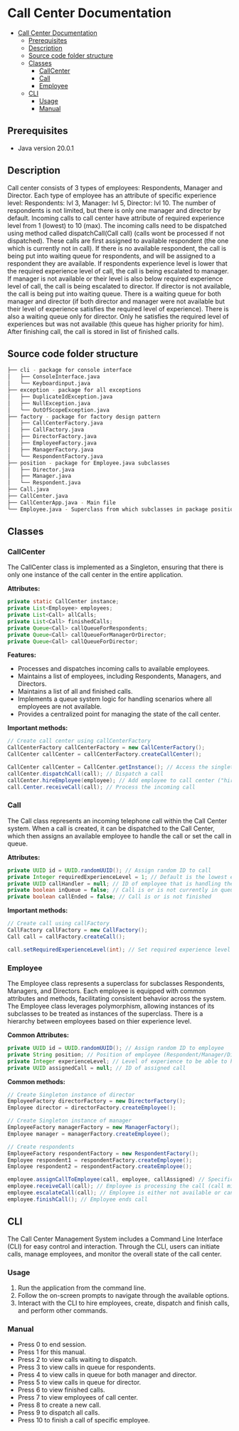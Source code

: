 # Call Center Documentation

- [Call Center Documentation](#callcenterdocumentation)
  - [Prerequisites](#prerequisites)
  - [Description](#description)
  - [Source code folder structure](#sourcecodefolderstructure)
  - [Classes](#classes)
    - [CallCenter](#callcenter)
    - [Call](#call)
    - [Employee](#employee)
  - [CLI](#cli)
    - [Usage](#usage)
    - [Manual](#manual)
   
## Prerequisites
- Java version 20.0.1

  
## Description
Call center consists of 3 types of employees: Respondents, Manager and Director.
Each type of employee has an attribute of specific experience level: Respondents: lvl 3, Manager: lvl 5, Director: lvl 10.
The number of respondents is not limited, but there is only one manager and director by default.
Incoming calls to call center have attribute of required experience level from 1 (lowest) to 10 (max).
The incoming calls need to be dispatched using method called dispatchCall(Call call) (calls wont be processed if not dispatched).
These calls are first assigned to available respondent (the one which is currently not in call).
If there is no available respondent, the call is being put into waiting queue for respondents, and will be assigned to a respondent they are available.
If respondents experience level is lower that the required experience level of call, the call is being escalated to manager.
If manager is not available or their level is also below required experience level of call, the call is being escalated to director.
If director is not available, the call is being put into waiting queue.
There is a waiting queue for both manager and director (if both director and manager were not available but their level of experience satisfies the required level of experience).
There is also a waiting queue only for director. Only he satisfies the required level of experiences but was not available (this queue has higher priority for him).
After finishing call, the call is stored in list of finished calls.

## Source code folder structure
``` bash
├── cli - package for console interface
│   ├── ConsoleInterface.java 
│   └── Keyboardinput.java
├── exception - package for all exceptions
│   ├── DuplicateIdException.java
│   ├── NullException.java
│   └── OutOfScopeException.java
├── factory - package for factory design pattern
│   ├── CallCenterFactory.java
│   ├── CallFactory.java
│   ├── DirectorFactory.java
│   ├── EmployeeFactory.java
│   ├── ManagerFactory.java
│   └── RespondentFactory.java
├── position - package for Employee.java subclasses
│   ├── Director.java
│   ├── Manager.java
│   └── Respondent.java
├── Call.java
├── CallCenter.java
├── CallCenterApp.java - Main file
└── Employee.java - Superclass from which subclasses in package position inherit
```

## Classes

### CallCenter
The CallCenter class is implemented as a Singleton, ensuring that there is only one instance of the call center in the entire application. 

**Attributes:**
```java
private static CallCenter instance;
private List<Employee> employees;
private List<Call> allCalls;
private List<Call> finishedCalls;
private Queue<Call> callQueueForRespondents;
private Queue<Call> callQueueForManagerOrDirector;
private Queue<Call> callQueueForDirector;
```

**Features:**
- Processes and dispatches incoming calls to available employees.
- Maintains a list of employees, including Respondents, Managers, and Directors.
- Maintains a list of all and finished calls.
- Implements a queue system logic for handling scenarios where all employees are not available.
- Provides a centralized point for managing the state of the call center.

**Important methods:**
```java
// Create call center using callCenterFactory
CallCenterFactory callCenterFactory = new CallCenterFactory();
CallCenter callCenter = callCenterFactory.createCallCenter();

CallCenter callCenter = CallCenter.getInstance(); // Access the singleton instance of call center
callCenter.dispatchCall(call); // Dispatch a call
callCenter.hireEmployee(employee); // Add employee to call center ("hire them")
call.Center.receiveCall(call); // Process the incoming call
```

### Call
The Call class represents an incoming telephone call within the Call Center system. 
When a call is created, it can be dispatched to the Call Center, which then assigns an available employee to handle the call or set the call in queue.

**Attributes:**
```java
private UUID id = UUID.randomUUID(); // Assign random ID to call
private Integer requiredExperienceLevel = 1; // Default is the lowest experience level
private UUID callHandler = null; // ID of employee that is handling the call
private boolean inQueue = false; // Call is or is not currently in queue
private boolean callEnded = false; // Call is or is not finished 
```

**Important methods:**
```java
// Create call using callFactory
CallFactory callFactory = new CallFactory();
Call call = callFactory.createCall();

call.setRequiredExperienceLevel(int); // Set required experience level to handle the call
```

### Employee
The Employee class represents a superclass for subclasses Respondents, Managers, and Directors. 
Each employee is equipped with common attributes and methods, facilitating consistent behavior across the system. 
The Employee class leverages polymorphism, allowing instances of its subclasses to be treated as instances of the superclass.
There is a hierarchy between employees based on thier experience level.

**Common Attributes:**
```java
private UUID id = UUID.randomUUID(); // Assign random ID to employee
private String position; // Position of employee (Respondent/Manager/Director)
private Integer experienceLevel; // Level of experience to be able to handle a call
private UUID assignedCall = null; // ID of assigned call
```

**Common methods:**
```java
// Create Singleton instance of director
EmployeeFactory directorFactory = new DirectorFactory();
Employee director = directorFactory.createEmployee();

// Create Singleton instance of manager
EmployeeFactory managerFactory = new ManagerFactory();
Employee manager = managerFactory.createEmployee();

// Create respondents
EmployeeFactory respondentFactory = new RespondentFactory();
Employee respondent1 = respondentFactory.createEmployee();
Employee respondent2 = respondentFactory.createEmployee();

employee.assignCallToEmployee(call, employee, callAssigned) // Specific call is assigned to specific employee
employee.receiveCall(call); // Employee is processing the call (call might end up in queue or escalate)
employee.escalateCall(call); // Employee is either not available or cannot handle the call (low experience level) - this method applies only to respondent and manager
employee.finishCall(); // Employee ends call
```

## CLI
The Call Center Management System includes a Command Line Interface (CLI) for easy control and interaction.
Through the CLI, users can initiate calls, manage employees, and monitor the overall state of the call center.

### Usage
1. Run the application from the command line.
2. Follow the on-screen prompts to navigate through the available options.
3. Interact with the CLI to hire employees, create, dispatch and finish calls, and perform other commands.

### Manual
- Press 0 to end session.
- Press 1 for this manual.
- Press 2 to view calls waiting to dispatch.
- Press 3 to view calls in queue for respondents.
- Press 4 to view calls in queue for both manager and director.
- Press 5 to view calls in queue for director.
- Press 6 to view finished calls.
- Press 7 to view employees of call center.
- Press 8 to create a new call.
- Press 9 to dispatch all calls.
- Press 10 to finish a call of specific employee.

